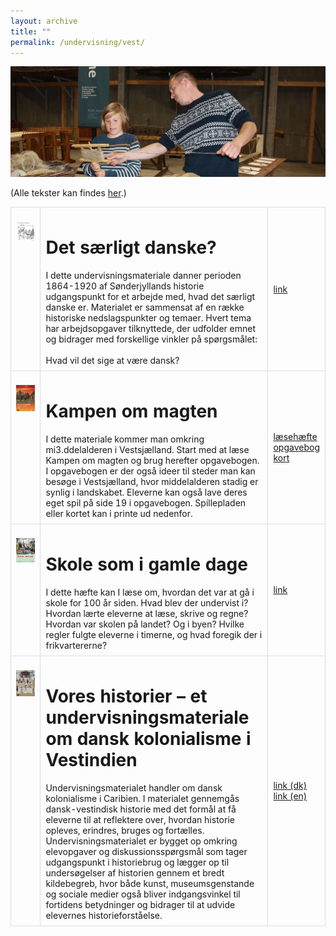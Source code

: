 ```yaml
---
layout: archive
title: ""
permalink: /undervisning/vest/
---
```


<p align="center"><img src="/images/holbaek_havn.jpg"/></p>

<style>
    table {
        border-collapse: collapse;
        width: 100%;
    }
    th, td {
        border: 1px solid #dddddd;
        padding: 8px;
        text-align: left;
    }
    /* Customize width for specific columns */
    th:nth-child(1), td:nth-child(1) {
        width: 20%; /* First column */
    }
    th:nth-child(2), td:nth-child(2) {
        width: 80%; /* Second column */
    }
</style>

(Alle tekster kan findes [her](https://vestmuseum.dk/).)
<table align="center" cellspacing="5" style="text-align: left" width="100%">
<tr>
<td style="vertical-align: top;"><p align="center"><img src="/images/vest/1.jpg"/></p></td>
<td style="vertical-align: top;">
<h1> Det særligt danske? </h1>
<span style="font-weight: normal">
I dette undervisningsmateriale danner perioden 1864-1920 af Sønderjyllands historie udgangspunkt for et arbejde med, hvad det særligt danske er. Materialet er sammensat af en række historiske nedslagspunkter og temaer. Hvert tema har arbejdsopgaver tilknyttede, der udfolder emnet og bidrager med forskellige vinkler på spørgsmålet:
<br><br>
Hvad vil det sige at være dansk?
</span>
</td>
<td><a href="https://vestmuseum.dk/wp-content/uploads/2021/08/Det-saerligt-danske-undervisningsmateriale_web.pdf">link</a></td>
</tr>

<tr>
<td style="vertical-align: top;"><p align="center"><img src="/images/vest/2.png"/></p></td>
<td style="vertical-align: top;">
<h1> Kampen om magten </h1>
<span style="font-weight: normal">
I dette materiale kommer man omkring mi3.ddelalderen i Vestsjælland. Start med at læse Kampen om magten og brug herefter opgavebogen. I opgavebogen er der også ideer til steder man kan besøge i Vestsjælland, hvor middelalderen stadig er synlig i landskabet. Eleverne kan også lave deres eget spil på side 19 i opgavebogen. Spillepladen eller kortet kan i printe ud nedenfor.
</span>
</td>
<td><a href="https://vestmuseum.dk/wp-content/uploads/2021/08/Kampen-om-magten-l%E2%80%98seh%E2%80%98fte.pdf">læsehæfte</a><br><a href="https://vestmuseum.dk/wp-content/uploads/2021/08/Kampen-om-magten-opgavebog.pdf">opgavebog</a><br><a href="https://vestmuseum.dk/wp-content/uploads/2021/08/Kampen-om-magten-kort.pdf">kort</a></td>
</tr>

<tr>
<td style="vertical-align: top;"><p align="center"><img src="/images/vest/3.png"/></p></td>
<td style="vertical-align: top;">
<h1> Skole som i gamle dage </h1>
<span style="font-weight: normal">
I dette hæfte kan I læse om, hvordan det var at gå i skole for 100 år siden. Hvad blev der undervist i? Hvordan lærte eleverne at læse, skrive og regne? Hvordan var skolen på landet? Og i byen? Hvilke regler fulgte eleverne i timerne, og hvad foregik der i frikvartererne?
</span>
</td>
<td><a href="https://vestmuseum.dk/wp-content/uploads/2021/08/Skole-som-i-gamle-dage_Juni2014_01.pdf">link</a></td>
</tr>

<tr>
<td style="vertical-align: top;"><p align="center"><img src="/images/vest/4.png"/></p></td>
<td style="vertical-align: top;">
<h1> Vores historier – et undervisningsmateriale om dansk kolonialisme i Vestindien </h1>
<span style="font-weight: normal">
Undervisningsmaterialet handler om dansk kolonialisme i Caribien. I materialet gennemgås dansk-vestindisk historie med det formål at få eleverne til at reflektere over, hvordan historie opleves, erindres, bruges og fortælles. Undervisningsmaterialet er bygget op omkring elevopgaver og diskussionsspørgsmål som tager udgangspunkt i historiebrug og lægger op til undersøgelser af historien gennem et bredt kildebegreb, hvor både kunst, museumsgenstande og sociale medier også bliver indgangsvinkel til fortidens betydninger og bidrager til at udvide elevernes historieforståelse.
</span>
</td>
<td><a href="https://vestmuseum.dk/wp-content/uploads/2021/08/VORES-HISTORIER-DK-enkelte_sider_FINAL.pdf">link (dk)</a><br><a href="https://vestmuseum.dk/wp-content/uploads/2021/08/OUR-STORIES-UK-enkelte_sider_FINAL.pdf">link (en)</a></td>
</tr>
</table>